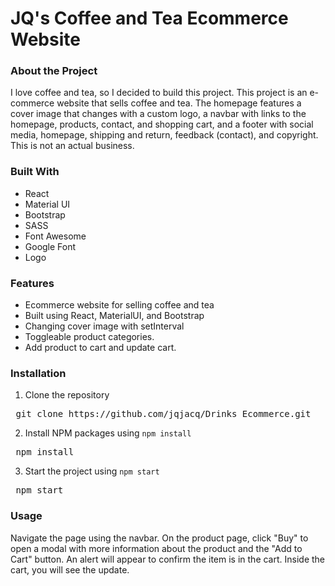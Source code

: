 # JQ's Coffee and Tea Ecommerce Website


### About the Project
I love coffee and tea, so I decided to build this project. This project is an e-commerce website that sells coffee and tea.
The homepage features a cover image that changes with a custom logo, a navbar with links to the homepage, products, contact, and shopping cart, and a footer with social media, homepage, shipping and return, feedback (contact), and copyright. This is not an actual business.

### Built With
- React
- Material UI
- Bootstrap
- SASS 
- Font Awesome
- Google Font
- Logo

### Features
- Ecommerce website for selling coffee and tea
- Built using React, MaterialUI, and Bootstrap
- Changing cover image with setInterval
- Toggleable product categories.
- Add product to cart and update cart.

### Installation
1. Clone the repository 
<pre> git clone https://github.com/jqjacq/Drinks_Ecommerce.git </pre>
2. Install NPM packages using `npm install`
<pre> npm install </pre>
3. Start the project using `npm start`
<pre> npm start </pre>

### Usage
Navigate the page using the navbar. On the product page, click "Buy" to open a modal with more information about the product and the "Add to Cart" button. 
An alert will appear to confirm the item is in the cart. 
Inside the cart, you will see the update.
